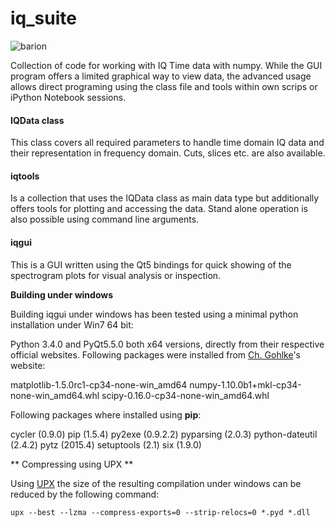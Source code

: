 iq_suite
============

![barion](https://raw.githubusercontent.com/xaratustrah/iq_suite/master/screenshot.png)

Collection of code for working with IQ Time data with numpy. While the GUI program offers a limited graphical way to view data, the advanced usage allows direct programing using the class file and tools within own scrips or iPython Notebook sessions.


#### IQData class
This class covers all required parameters to handle time domain IQ data and their representation in frequency domain. Cuts, slices etc. are also available.

#### iqtools
Is a collection that uses the IQData class as main data type but additionally offers tools for plotting and accessing the data. Stand alone operation is also possible using
command line arguments.

#### iqgui
This is a GUI written using the Qt5 bindings for quick showing of the spectrogram plots for visual analysis or inspection.

**Building under windows**

Building iqgui under windows has been tested using a minimal python installation under Win7 64 bit:

Python 3.4.0 and PyQt5.5.0 both x64 versions, directly from their respective official websites. Following packages were installed from [Ch. Gohlke](http://www.lfd.uci.edu/~gohlke/pythonlibs/)'s website: 

matplotlib-1.5.0rc1-cp34-none-win_amd64
numpy-1.10.0b1+mkl-cp34-none-win_amd64.whl
scipy-0.16.0-cp34-none-win_amd64.whl

Following packages where installed using **pip**:

cycler (0.9.0)
pip (1.5.4)
py2exe (0.9.2.2)
pyparsing (2.0.3)
python-dateutil (2.4.2)
pytz (2015.4)
setuptools (2.1)
six (1.9.0)

** Compressing using UPX **

Using [UPX](http://upx.sourceforge.net/) the size of the resulting compilation under windows can be reduced by the following command:

	upx --best --lzma --compress-exports=0 --strip-relocs=0 *.pyd *.dll

